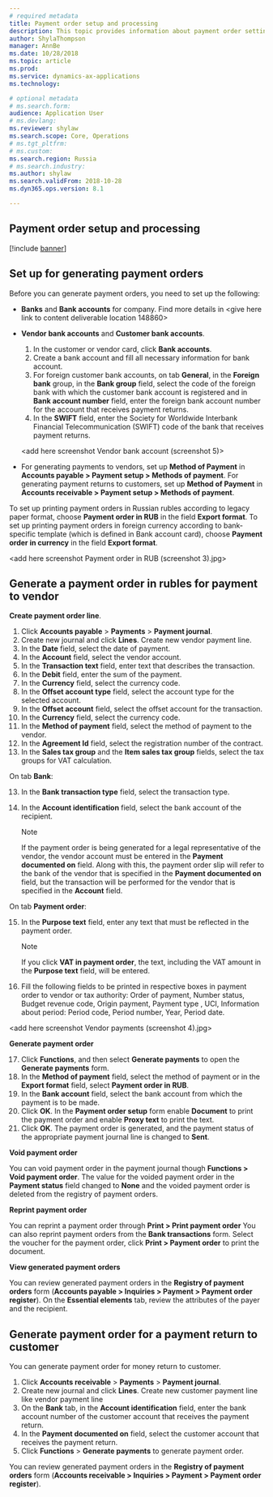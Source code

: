 ```yaml
---
# required metadata
title: Payment order setup and processing 
description: This topic provides information about payment order settings and processing for Russia. 
author: ShylaThompson
manager: AnnBe
ms.date: 10/28/2018
ms.topic: article
ms.prod: 
ms.service: dynamics-ax-applications
ms.technology: 

# optional metadata
# ms.search.form:  
audience: Application User
# ms.devlang: 
ms.reviewer: shylaw
ms.search.scope: Core, Operations
# ms.tgt_pltfrm: 
# ms.custom: 
ms.search.region: Russia
# ms.search.industry: 
ms.author: shylaw
ms.search.validFrom: 2018-10-28
ms.dyn365.ops.version: 8.1

---
```


## Payment order setup and processing

[!include [banner](../includes/banner.md)]

## Set up for generating payment orders

Before you can generate payment orders, you need to set up the following:
-	**Banks** and **Bank accounts** for company. Find more details in <Local settings and requisites for Bank module> <give here link to content deliverable location 148860>

-	**Vendor bank accounts** and **Customer bank accounts**.

    1.	In the customer or vendor card, click **Bank accounts**. 
    2.	Create a bank account and fill all necessary information for bank account. 
    3.	For foreign customer bank accounts, on tab **General**, in the **Foreign bank** group, in the **Bank group** field, select the code of the foreign bank with which the customer bank account is registered and in **Bank account number** field, enter the foreign bank account number for the account that receives payment returns.
    4.	In the **SWIFT** field, enter the Society for Worldwide Interbank Financial Telecommunication (SWIFT) code of the bank that receives payment returns.

     <add here screenshot Vendor bank account (screenshot 5)>

-	For generating payments to vendors, set up **Method of Payment** in **Accounts payable > Payment setup > Methods of payment**. 
For generating payment returns to customers, set up **Method of Payment** in **Accounts receivable > Payment setup > Methods of payment**.

   To set up printing payment orders in Russian rubles according to legacy paper format, choose **Payment order in RUB** in the field **Export format**.
   To set up printing payment orders in foreign currency according to bank-specific template (which is defined in Bank account card), choose **Payment order in currency** in the field **Export format**.

<add here screenshot Payment order in RUB (screenshot 3).jpg>



## Generate a payment order in rubles for payment to vendor

**Create payment order line**.
1.  Click **Accounts payable** \> **Payments** \> **Payment journal**.
2.  Create new journal and click **Lines**. Create new vendor payment line. 
3.  In the **Date** field, select the date of payment.
4.  In the **Account** field, select the vendor account.
5.  In the **Transaction text** field, enter text that describes the transaction.
6.  In the **Debit** field, enter the sum of the payment.
7.	In the **Currency** field, select the currency code.
7.  In the **Offset account type** field, select the account type for the selected account.
8.  In the **Offset account** field, select the offset account for the transaction.
9.  In the **Currency** field, select the currency code.
10. In the **Method of payment** field, select the method of payment to the vendor.
11. In the **Agreement Id** field, select the registration number of the contract.
12. In the **Sales tax group** and the **Item sales tax group** fields, select the tax groups for VAT calculation.

On tab **Bank**:

13. In the **Bank transaction type** field, select the transaction type.
14. In the **Account identification** field, select the bank account of the recipient.
    
    > [!NOTE]
    > If the payment order is being generated for a legal representative of the vendor, the vendor account must be entered in the **Payment documented on** field. Along with this, the payment order slip will refer to the bank of the vendor that is specified in the **Payment documented on** field, but the transaction will be performed for the vendor that is specified in the **Account** field.

On tab **Payment order**:

15. In the **Purpose text** field, enter any text that must be reflected in the payment order.
    
    > [!NOTE]
    > If you click **VAT in payment order**, the text, including the VAT amount in the **Purpose text** field, will be entered.
    
16. Fill the following fields to be printed in respective boxes in payment order to vendor or tax authority: Order of payment, Number status, Budget revenue code, Origin payment, Payment type , UCI, Information about period: Period code, Period number, Year, Period date.

<add here screenshot Vendor payments (screenshot 4).jpg>

**Generate payment order**

17. Click **Functions**, and then select **Generate payments** to open the **Generate payments** form.
18. In the **Method of payment** field, select the method of payment or in the **Export format** field, select **Payment order in RUB**.
19. In the **Bank account** field, select the bank account from which the payment is to be made.
20. Click **OK**. In the **Payment order setup** form enable **Document** to print the payment order and enable **Proxy text** to print the text.
21. Click **OK**. The payment order is generated, and the payment status of the appropriate payment journal line is changed to **Sent**.

**Void payment order**

You can void payment order in the payment journal though **Functions > Void payment order**. The value for the voided payment order in the **Payment status** field changed to **None** and the voided payment order is deleted from the registry of payment orders.

**Reprint payment order**

You can reprint a payment order through **Print > Print payment order**
You can also reprint payment orders from the **Bank transactions** form. Select the voucher for the payment order, click **Print > Payment order** to print the document.


**View generated payment orders**

You can review generated payment orders in the **Registry of payment orders** form (**Accounts payable > Inquiries > Payment > Payment order register**).
On the **Essential elements** tab, review the attributes of the payer and the recipient.


## Generate payment order for a payment return to customer

You can generate payment order for money return to customer.

1.  Click **Accounts receivable** \> **Payments** \> **Payment journal**.
2.  Create new journal and click **Lines**. Create new customer payment line like vendor payment line
3.  On the **Bank** tab, in the **Account identification** field, enter the bank account number of the customer account that receives the payment return.
4.  In the **Payment documented on** field, select the customer account that receives the payment return.
5.  Click **Functions** \> **Generate payments** to generate payment order.

You can review generated payment orders in the **Registry of payment orders** form (**Accounts receivable > Inquiries > Payment > Payment order register**).

